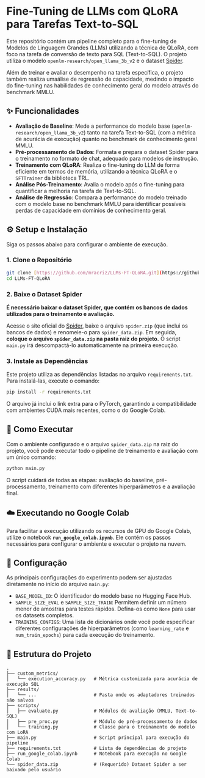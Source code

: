 
# Fine-Tuning de LLMs com QLoRA para Tarefas Text-to-SQL

Este repositório contém um pipeline completo para o fine-tuning de Modelos de Linguagem Grandes (LLMs) utilizando a técnica de QLoRA, com foco na tarefa de conversão de texto para SQL (Text-to-SQL). O projeto utiliza o modelo `openlm-research/open_llama_3b_v2` e o dataset [Spider](https://yale-lily.github.io/spider).

Além de treinar e avaliar o desempenho na tarefa específica, o projeto também realiza umaálise de regressão de capacidade, medindo o impacto do fine-tuning nas habilidades de conhecimento geral do modelo através do benchmark MMLU.

## ✨ Funcionalidades

* **Avaliação de Baseline**: Mede a performance do modelo base (`openlm-research/open_llama_3b_v2`) tanto na tarefa Text-to-SQL (com a métrica de acurácia de execução) quanto no benchmark de conhecimento geral MMLU.
* **Pré-processamento de Dados**: Formata e prepara o dataset Spider para o treinamento no formato de chat, adequado para modelos de instrução.
* **Treinamento com QLoRA**: Realiza o fine-tuning do LLM de forma eficiente em termos de memória, utilizando a técnica QLoRA e o `SFTTrainer` da biblioteca TRL.
* **Análise Pós-Treinamento**: Avalia o modelo após o fine-tuning para quantificar a melhoria na tarefa de Text-to-SQL.
* **Análise de Regressão**: Compara a performance do modelo treinado com o modelo base no benchmark MMLU para identificar possíveis perdas de capacidade em domínios de conhecimento geral.

## ⚙️ Setup e Instalação

Siga os passos abaixo para configurar o ambiente de execução.

### 1. Clone o Repositório
```bash
git clone [https://github.com/mracriz/LLMs-FT-QLoRA.git](https://github.com/seu-usuario/LLMs-FT-QLoRA.git)
cd LLMs-FT-QLoRA
````

### 2\. Baixe o Dataset Spider

**É necessário baixar o dataset Spider, que contém os bancos de dados utilizados para o treinamento e avaliação.**

Acesse o site oficial do [Spider](https://yale-lily.github.io/spider), baixe o arquivo `spider.zip` (que inclui os bancos de dados) e renomeie-o para `spider_data.zip`. Em seguida, **coloque o arquivo `spider_data.zip` na pasta raiz do projeto.** O script `main.py` irá descompactá-lo automaticamente na primeira execução.

### 3\. Instale as Dependências

Este projeto utiliza as dependências listadas no arquivo `requirements.txt`. Para instalá-las, execute o comando:

```bash
pip install -r requirements.txt
```

O arquivo já inclui o link extra para o PyTorch, garantindo a compatibilidade com ambientes CUDA mais recentes, como o do Google Colab.

## 🚀 Como Executar

Com o ambiente configurado e o arquivo `spider_data.zip` na raiz do projeto, você pode executar todo o pipeline de treinamento e avaliação com um único comando:

```bash
python main.py
```

O script cuidará de todas as etapas: avaliação do baseline, pré-processamento, treinamento com diferentes hiperparâmetros e a avaliação final.

## ☁️ Executando no Google Colab

Para facilitar a execução utilizando os recursos de GPU do Google Colab, utilize o notebook **`run_google_colab.ipynb`**. Ele contém os passos necessários para configurar o ambiente e executar o projeto na nuvem.

## 🔧 Configuração

As principais configurações do experimento podem ser ajustadas diretamente no início do arquivo `main.py`:

  * `BASE_MODEL_ID`: O identificador do modelo base no Hugging Face Hub.
  * `SAMPLE_SIZE_EVAL` e `SAMPLE_SIZE_TRAIN`: Permitem definir um número menor de amostras para testes rápidos. Defina-os como `None` para usar os datasets completos.
  * `TRAINING_CONFIGS`: Uma lista de dicionários onde você pode especificar diferentes configurações de hiperparâmetros (como `learning_rate` e `num_train_epochs`) para cada execução do treinamento.

## 📂 Estrutura do Projeto

```
.
├── custom_metrics/
│   └── execution_accuracy.py   # Métrica customizada para acurácia de execução SQL
├── results/
│   └── ...                     # Pasta onde os adaptadores treinados são salvos
├── scripts/
│   ├── evaluate.py             # Módulos de avaliação (MMLU, Text-to-SQL)
│   ├── pre_proc.py             # Módulo de pré-processamento de dados
│   └── training.py             # Classe para o treinamento do modelo com LoRA
├── main.py                     # Script principal para execução do pipeline
├── requirements.txt            # Lista de dependências do projeto
├── run_google_colab.ipynb      # Notebook para execução no Google Colab
└── spider_data.zip             # (Requerido) Dataset Spider a ser baixado pelo usuário
```

```
```
